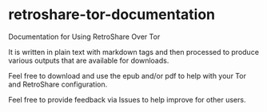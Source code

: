 # retroshare-tor-documentation
Documentation for Using RetroShare Over Tor

It is written in plain text with markdown tags and then processed to produce various outputs that are available for downloads.

Feel free to download and use the epub and/or pdf to help with your Tor and RetroShare configuration.

Feel free to provide feedback via Issues to help improve for other users.
